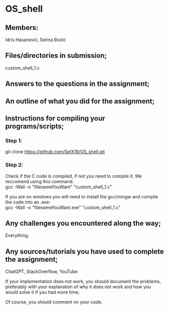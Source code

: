 # OS_shell  
## Members:  
Idris Hasanović, Selma Đozić
  
## Files/directories in submission;  
custom_shell_1.c

## Answers to the questions in the assignment;  


## An outline of what you did for the assignment;  


## Instructions for compiling your programs/scripts;  

### Step 1:  
git clone https://github.com/SelX19/OS_shell.git  
### Step 2:  
Check if the C code is compiled, if not you need to compile it. We reccomend using this command:  
gcc -Wall -o "filenameYouWant" "custom_shell_1.c"  

If you are on windows you will need to install the gcc/mingw and compile the code into an .exe:  
gcc -Wall -o "filenameYouWant.exe" "custom_shell_1.c"   

## Any challenges you encountered along the way;  
Everything.

## Any sources/tutorials you have used to complete the assignment;  
ChatGPT, StackOverflow, YouTube  
  

If your implementation does not work, you should document the problems, preferably with your explanation of why it does not work and how you would solve it if you had more time;  


Of course, you should comment on your code.  

